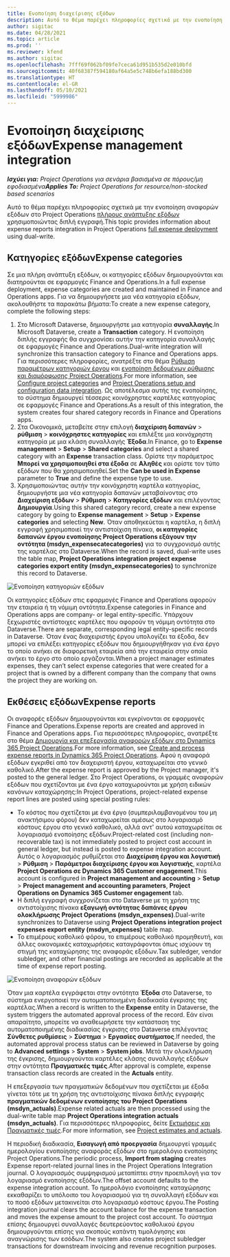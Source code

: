 ```yaml
---
title: Ενοποίηση διαχείρισης εξόδων
description: Αυτό το θέμα παρέχει πληροφορίες σχετικά με την ενοποίηση αναφοράς εξόδων στο Project Operations χρησιμοποιώντας διπλή εγγραφή.
author: sigitac
ms.date: 04/28/2021
ms.topic: article
ms.prod: ''
ms.reviewer: kfend
ms.author: sigitac
ms.openlocfilehash: 7fff69f062bf09fe7ceca61d951b535d2e010bfd
ms.sourcegitcommit: 40f68387f594180af64a5e5c748b6efa188bd300
ms.translationtype: HT
ms.contentlocale: el-GR
ms.lasthandoff: 05/10/2021
ms.locfileid: "5999986"
---
```

# <a name="expense-management-integration"></a><span data-ttu-id="94b52-103">Ενοποίηση διαχείρισης εξόδων</span><span class="sxs-lookup"><span data-stu-id="94b52-103">Expense management integration</span></span>

<span data-ttu-id="94b52-104">_**Ισχύει για:** Project Operations για σενάρια βασισμένα σε πόρους/μη εφοδιασμένα_</span><span class="sxs-lookup"><span data-stu-id="94b52-104">_**Applies To:** Project Operations for resource/non-stocked based scenarios_</span></span>

<span data-ttu-id="94b52-105">Αυτό το θέμα παρέχει πληροφορίες σχετικά με την ενοποίηση αναφορών εξόδων στο Project Operations [πλήρους ανάπτυξης εξόδων](../expense/expense-overview.md) χρησιμοποιώντας διπλή εγγραφή.</span><span class="sxs-lookup"><span data-stu-id="94b52-105">This topic provides information about expense reports integration in Project Operations [full expense deployment](../expense/expense-overview.md) using dual-write.</span></span>

## <a name="expense-categories"></a><span data-ttu-id="94b52-106">Κατηγορίες εξόδων</span><span class="sxs-lookup"><span data-stu-id="94b52-106">Expense categories</span></span>

<span data-ttu-id="94b52-107">Σε μια πλήρη ανάπτυξη εξόδων, οι κατηγορίες εξόδων δημιουργούνται και διατηρούνται σε εφαρμογές Finance and Operations.</span><span class="sxs-lookup"><span data-stu-id="94b52-107">In a full expense deployment, expense categories are created and maintained in Finance and Operations apps.</span></span> <span data-ttu-id="94b52-108">Για να δημιουργήσετε μια νέα κατηγορία εξόδων, ακολουθήστε τα παρακάτω βήματα:</span><span class="sxs-lookup"><span data-stu-id="94b52-108">To create a new expense category, complete the following steps:</span></span>

1. <span data-ttu-id="94b52-109">Στο Microsoft Dataverse, δημιουργήστε μια κατηγορία **συναλλαγής**.</span><span class="sxs-lookup"><span data-stu-id="94b52-109">In Microsoft Dataverse, create a **Transaction** category.</span></span> <span data-ttu-id="94b52-110">Η ενοποίηση διπλής εγγραφής θα συγχρονίσει αυτήν την κατηγορία συναλλαγής σε εφαρμογές Finance and Operations.</span><span class="sxs-lookup"><span data-stu-id="94b52-110">Dual-write integration will synchronize this transaction category to Finance and Operations apps.</span></span> <span data-ttu-id="94b52-111">Για περισσότερες πληροφορίες, ανατρέξτε στο θέμα [Ρύθμιση παραμέτρων κατηγοριών έργου](/dynamics365/project-operations/project-accounting/configure-project-categories) και [ενοποίηση δεδομένων ρύθμισης και διαμόρφωσης Project Operations](resource-dual-write-setup-integration.md).</span><span class="sxs-lookup"><span data-stu-id="94b52-111">For more information, see [Configure project categories](/dynamics365/project-operations/project-accounting/configure-project-categories) and [Project Operations setup and configuration data integration](resource-dual-write-setup-integration.md).</span></span> <span data-ttu-id="94b52-112">Ως αποτέλεσμα αυτής της ενοποίησης, το σύστημα δημιουργεί τέσσερις κοινόχρηστες καρτέλες κατηγορίας σε εφαρμογές Finance and Operations.</span><span class="sxs-lookup"><span data-stu-id="94b52-112">As a result of this integration, the system creates four shared category records in Finance and Operations apps.</span></span>
2. <span data-ttu-id="94b52-113">Στα Οικονομικά, μεταβείτε στην επιλογή **διαχείριση δαπανών** > **ρύθμιση** > **κοινόχρηστες κατηγορίες** και επιλέξτε μια κοινόχρηστη κατηγορία με μια κλάση συναλλαγής **Έξοδα**.</span><span class="sxs-lookup"><span data-stu-id="94b52-113">In Finance, go to **Expense management** > **Setup** > **Shared categories** and select a shared category with an **Expense** transaction class.</span></span> <span data-ttu-id="94b52-114">Ορίστε την παράμετρος **Μπορεί να χρησιμοποιηθεί στα έξοδα** σε **Αληθές** και ορίστε τον τύπο εξόδων που θα χρησιμοποιηθεί.</span><span class="sxs-lookup"><span data-stu-id="94b52-114">Set the **Can be used in Expense** parameter to **True** and define the expense type to use.</span></span>
3. <span data-ttu-id="94b52-115">Χρησιμοποιώντας αυτήν την κοινόχρηστη καρτέλα κατηγορίας, δημιουργήστε μια νέα κατηγορία δαπανών μεταβαίνοντας στο **Διαχείριση εξόδων** > **Ρύθμιση** > **Κατηγορίες εξόδων** και επιλέγοντας **Δημιουργία**.</span><span class="sxs-lookup"><span data-stu-id="94b52-115">Using this shared category record, create a new expense category by going to **Expense management** > **Setup** > **Expense categories** and selecting **New**.</span></span> <span data-ttu-id="94b52-116">Όταν αποθηκεύεται η καρτέλα, η διπλή εγγραφή χρησιμοποιεί την αντιστοίχιση πίνακα, **οι κατηγορίες δαπανών έργου ενοποίησης Project Operations εξάγουν την οντότητα (msdyn\_expensecatecategories)** για το συγχρονισμό αυτής της καρτέλας στο Dataverse.</span><span class="sxs-lookup"><span data-stu-id="94b52-116">When the record is saved, dual-write uses the table map, **Project Operations integration project expense categories export entity (msdyn\_expensecategories)** to synchronize this record to Dataverse.</span></span>

  ![Ενοποίηση κατηγοριών εξόδων](./media/DW6ExpenseCategories.png)

<span data-ttu-id="94b52-118">Οι κατηγορίες εξόδων στις εφαρμογές Finance and Operations αφορούν την εταιρεία ή τη νόμιμη οντότητα.</span><span class="sxs-lookup"><span data-stu-id="94b52-118">Expense categories in Finance and Operations apps are company- or legal entity-specific.</span></span> <span data-ttu-id="94b52-119">Υπάρχουν ξεχωριστές αντίστοιχες καρτέλες που αφορούν τη νόμιμη οντότητα στο Dataverse.</span><span class="sxs-lookup"><span data-stu-id="94b52-119">There are separate, corresponding legal entity-specific records in Dataverse.</span></span> <span data-ttu-id="94b52-120">Όταν ένας διαχειριστής έργου υπολογίζει τα έξοδα, δεν μπορεί να επιλέξει κατηγορίες εξόδων που δημιουργήθηκαν για ένα έργο το οποίο ανήκει σε διαφορετική εταιρεία από την εταιρεία στην οποία ανήκει το έργο στο οποίο εργάζονται.</span><span class="sxs-lookup"><span data-stu-id="94b52-120">When a project manager estimates expenses, they can’t select expense categories that were created for a project that is owned by a different company than the company that owns the project they are working on.</span></span> 

## <a name="expense-reports"></a><span data-ttu-id="94b52-121">Εκθέσεις εξόδων</span><span class="sxs-lookup"><span data-stu-id="94b52-121">Expense reports</span></span>

<span data-ttu-id="94b52-122">Οι αναφορές εξόδων δημιουργούνται και εγκρίνονται σε εφαρμογές Finance and Operations.</span><span class="sxs-lookup"><span data-stu-id="94b52-122">Expense reports are created and approved in Finance and Operations apps.</span></span> <span data-ttu-id="94b52-123">Για περισσότερες πληροφορίες, ανατρέξτε στο θέμα [Δημιουργία και επεξεργασία αναφορών εξόδων στο Dynamics 365 Project Operations](/learn/modules/create-process-expense-reports/).</span><span class="sxs-lookup"><span data-stu-id="94b52-123">For more information, see [Create and process expense reports in Dynamics 365 Project Operations](/learn/modules/create-process-expense-reports/).</span></span> <span data-ttu-id="94b52-124">Αφού η αναφορά εξόδων εγκριθεί από τον διαχειριστή έργου, καταχωρείται στο γενικό καθολικό.</span><span class="sxs-lookup"><span data-stu-id="94b52-124">After the expense report is approved by the Project manager, it's posted to the general ledger.</span></span> <span data-ttu-id="94b52-125">Στο Project Operations, οι γραμμές αναφορών εξόδων που σχετίζονται με ένα έργο καταχωρούνται με χρήση ειδικών κανόνων καταχώρησης:</span><span class="sxs-lookup"><span data-stu-id="94b52-125">In Project Operations, project-related expense report lines are posted using special posting rules:</span></span>

  - <span data-ttu-id="94b52-126">Το κόστος που σχετίζεται με ένα έργο (συμπεριλαμβανομένου του μη ανακτήσιμου φόρου) δεν καταχωρείται αμέσως στο λογαριασμό κόστους έργου στο γενικό καθολικό, αλλά αντ' αυτού καταχωρείται σε λογαριασμό ενοποίησης εξόδων.</span><span class="sxs-lookup"><span data-stu-id="94b52-126">Project-related cost (including non-recoverable tax) is not immediately posted to project cost account in general ledger, but instead is posted to expense integration account.</span></span> <span data-ttu-id="94b52-127">Αυτός ο λογαριασμός ρυθμίζεται στο **Διαχείριση έργου και λογιστική** > **Ρύθμιση** > **Παράμετροι διαχείρισης έργου και λογιστικής**, καρτέλα **Project Operations σε Dynamics 365 Customer engagement**.</span><span class="sxs-lookup"><span data-stu-id="94b52-127">This account is configured in **Project management and accounting** > **Setup** > **Project management and accounting parameters**, **Project Operations on Dynamics 365 Customer engagement** tab.</span></span>
  - <span data-ttu-id="94b52-128">Η διπλή εγγραφή συγχρονίζεται στο Dataverse με τη χρήση της αντιστοίχισης πίνακα **εξαγωγή οντότητας δαπάνες έργου ολοκλήρωσης Project Operations (msdyn\_expenses)**.</span><span class="sxs-lookup"><span data-stu-id="94b52-128">Dual-write synchronizes to Dataverse using **Project Operations integration project expenses export entity (msdyn\_expenses)** table map.</span></span>
  - <span data-ttu-id="94b52-129">Το επιμέρους καθολικό φόρου, το επιμέρους καθολικό προμηθευτή, και άλλες οικονομικές καταχωρήσεις καταγράφονται όπως ισχύουν τη στιγμή της καταχώρησης της αναφοράς εξόδων.</span><span class="sxs-lookup"><span data-stu-id="94b52-129">Tax subledger, vendor subledger, and other financial postings are recorded as applicable at the time of expense report posting.</span></span>

  ![Ενοποίηση αναφορών εξόδων](./media/DW6ExpenseReports.png)

<span data-ttu-id="94b52-131">Όταν μια καρτέλα εγγράφεται στην οντότητα **Έξοδα** στο Dataverse, το σύστημα ενεργοποιεί την αυτοματοποιημένη διαδικασία έγκρισης της καρτέλας.</span><span class="sxs-lookup"><span data-stu-id="94b52-131">When a record is written to the **Expense** entity in Dataverse, the system triggers the automated approval process of the record.</span></span> <span data-ttu-id="94b52-132">Εάν είναι απαραίτητο, μπορείτε να αναθεωρήσετε την κατάσταση της αυτοματοποιημένης διαδικασίας έγκρισης στο Dataverse επιλέγοντας **Σύνθετες ρυθμίσεις** > **Σύστημα** > **Εργασίες συστήματος**.</span><span class="sxs-lookup"><span data-stu-id="94b52-132">If needed, the automated approval process status can be reviewed in Dataverse by going to **Advanced settings** > **System** > **System jobs**.</span></span> <span data-ttu-id="94b52-133">Μετά την ολοκλήρωση της έγκρισης, δημιουργούνται καρτέλες κλάσης συναλλαγής εξόδων στην οντότητα **Πραγματικές τιμές**.</span><span class="sxs-lookup"><span data-stu-id="94b52-133">After approval is complete, expense transaction class records are created in the **Actuals** entity.</span></span>

<span data-ttu-id="94b52-134">Η επεξεργασία των πραγματικών δεδομένων που σχετίζεται με έξοδα γίνεται τότε με τη χρήση της αντιστοίχισης πίνακα διπλής εγγραφής **πραγματικών δεδομένων ενοποίησης του Project Operations (msdyn\_actuals)**.</span><span class="sxs-lookup"><span data-stu-id="94b52-134">Expense related actuals are then processed using the dual-write table map **Project Operations integration actuals (msdyn\_actuals)**.</span></span> <span data-ttu-id="94b52-135">Για περισσότερες πληροφορίες, δείτε [Εκτιμήσεις και Πραγματικές τιμές](resource-dual-write-estimates-actuals.md).</span><span class="sxs-lookup"><span data-stu-id="94b52-135">For more information, see [Project estimates and actuals](resource-dual-write-estimates-actuals.md).</span></span>

<span data-ttu-id="94b52-136">Η περιοδική διαδικασία, **Εισαγωγή από προεργασία** δημιουργεί γραμμές ημερολογίου ενοποίησης αναφοράς εξόδων στο ημερολόγιο ενοποίησης Project Operations.</span><span class="sxs-lookup"><span data-stu-id="94b52-136">The periodic process, **Import from staging** creates Expense report-related journal lines in the Project Operations Integration journal.</span></span> <span data-ttu-id="94b52-137">Ο λογαριασμός συμψηφισμού μεταπίπτει στην προεπιλογή για τον λογαριασμό ενοποίησης εξόδων.</span><span class="sxs-lookup"><span data-stu-id="94b52-137">The offset account defaults to the expense integration account.</span></span> <span data-ttu-id="94b52-138">Το ημερολόγιο ενοποίησης καταχώρησης εκκαθαρίζει το υπόλοιπο του λογαριασμού για τη συναλλαγή εξόδων και το ποσό εξόδων μετακινείται στο λογαριασμό κόστους έργου.</span><span class="sxs-lookup"><span data-stu-id="94b52-138">The Posting integration journal clears the account balance for the expense transaction and moves the expense amount to the project cost account.</span></span> <span data-ttu-id="94b52-139">Το σύστημα επίσης δημιουργεί συναλλαγές δευτερεύοντος καθολικού έργου δημιουργούνται επίσης για σκοπούς κατάντη τιμολόγησης και αναγνώρισης των εσόδων.</span><span class="sxs-lookup"><span data-stu-id="94b52-139">The system also creates project subledger transactions for downstream invoicing and revenue recognition purposes.</span></span>
